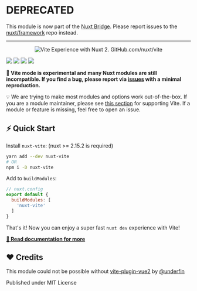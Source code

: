 # DEPRECATED

This module is now part of the [Nuxt Bridge](https://nuxt.com/docs/bridge/overview). Please report issues to the [nuxt/framework](https://github.com/nuxt/framework) repo instead.

---

<p style="text-align: center">
  <img src="./docs/static/preview.svg" alt="Vite Experience with Nuxt 2. GitHub.com/nuxt/vite">
</p>

[![](https://img.shields.io/npm/dm/nuxt-vite.svg?style=flat-square)](https://npmjs.com/package/nuxt-vite)
[![](https://img.shields.io/npm/v/nuxt-vite/latest.svg?style=flat-square)](https://npmjs.com/package/nuxt-vite)
[![](https://img.shields.io/github/workflow/status/nuxt/vite/ci/main?style=flat-square)](https://github.com/nuxt/vite/actions)
[![](https://img.shields.io/codecov/c/gh/nuxt/vite/main?style=flat-square)](https://codecov.io/gh/nuxt/vite)

<!-- [![See Demo](https://codesandbox.io/static/img/play-codesandbox.svg)](https://codesandbox.io/s/github/nuxt/vite/tree/main/demo) -->


**🧪 Vite mode is experimental and many Nuxt modules are still incompatible. If you find a bug, please report via [issues](https://github.com/nuxt/vite/issues) with a minimal reproduction.**

💡 We are trying to make most modules and options work out-of-the-box. If you are a module maintainer,
 please see [this section](https://vite.nuxtjs.org/advanced/modules) for supporting Vite. If a module or feature is missing, feel free to open an issue.

## ⚡ Quick Start

Install `nuxt-vite`: (nuxt >= 2.15.2 is required)

```sh
yarn add --dev nuxt-vite
# OR
npm i -D nuxt-vite
```

Add to `buildModules`:

```js
// nuxt.config
export default {
  buildModules: [
    'nuxt-vite'
  ]
}
```

That's it! Now you can enjoy a super fast `nuxt dev` experience with Vite!


**[📖 Read documentation for more](https://vite.nuxtjs.org)**

## ❤️ Credits

This module could not be possible without [vite-plugin-vue2](https://github.com/underfin/vite-plugin-vue2) by [@underfin](https://github.com/underfin)

Published under MIT License
